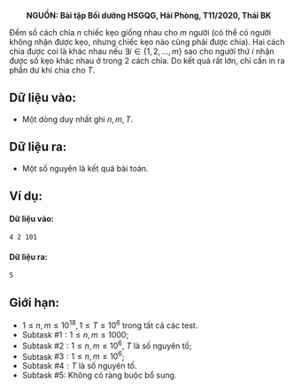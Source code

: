 **<center>NGUỒN: Bài tập Bồi dưỡng HSGQG, Hải Phòng, T11/2020, Thái BK</center>**

Đếm số cách chia $n$ chiếc kẹo giống nhau cho $m$ người (có thể có người không nhận được kẹo, nhưng chiếc kẹo nào cũng phải được chia). Hai cách chia được coi là khác nhau nếu $∃i ∈ \{1, 2, … , m\}$ sao cho người thứ $i$ nhận được số kẹo khác nhau ở trong $2$ cách chia. Do kết quả rất lớn, chỉ cần in ra phần dư khi chia cho $T$.

## Dữ liệu vào:
- Một dòng duy nhất ghi $n, m, T$.

## Dữ liệu ra:
- Một số nguyên là kết quả bài toán.

## Ví dụ:
#### Dữ liệu vào:
```
4 2 101
```

#### Dữ liệu ra:
```
5
```

## Giới hạn:
- $1 ≤ n, m ≤ 10^{18}, 1 ≤ T ≤ 10^6$ trong tất cả các test.
- Subtask $\#1: 1 ≤ n, m ≤ 1000$;
- Subtask $\#2: 1 ≤ n, m ≤ 10^6$, $T$ là số nguyên tố;
- Subtask $\#3: 1 ≤ n, m ≤ 10^6$;
- Subtask $\#4: T$ là số nguyên tố.
- Subtask $\#5:$ Không có ràng buộc bổ sung.
